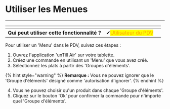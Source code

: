# Utiliser les Menues

-----

<table data-card-size="large" data-view="cards" data-full-width="false"><thead><tr><th></th><th></th><th></th></tr></thead><tbody><tr><td><strong>Qui peut utiliser cette fonctionnalité ?</strong></td><td><span data-gb-custom-inline data-tag="emoji" data-code="2714">✔</span><mark style="color:orange;">Utilisateur du PDV</mark></td><td></td></tr></tbody></table>

Pour utiliser un 'Menu' dans le PDV, suivez ces étapes :

1. Ouvrez l'application 'unTill Air' sur votre tablette.
2. Créez une commande en utilisant un 'Menu' que vous avez créé.
3. Sélectionnez les plats à partir des 'Groupes d'éléments'.

{% hint style="warning" %}
**Remarque :** Vous ne pouvez ignorer que le 'Groupe d'éléments' désigné comme 'autorisation d'ignorer'.
{% endhint %}

4. Vous ne pouvez choisir qu'un produit dans chaque 'Groupe d'éléments'.
5. Cliquez sur le bouton 'Ok' pour confirmer la commande pour n'importe quel 'Groupe d'éléments'.